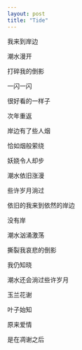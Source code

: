 ```yaml
---
layout: post
title: "Tide" 
---
```



我来到岸边
 
潮水漫开
 
打碎我的倒影
 
一闪一闪  
 
很好看的一样子
 
 
次年重返
 
岸边有了些人烟
 
恰如烟般萦绕
 
妖娆令人却步
 
潮水依旧涨漫
 
 
些许岁月淌过
 
依旧的我来到依然的岸边
 
没有岸
 
潮水汹涌激荡
 
撕裂我哀悲的倒影
 
 
我仍知晓
 
潮水还会淌过些许岁月
 
玉兰花谢
 
叶子始知
 
原来爱情
 
是在凋谢之后